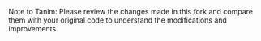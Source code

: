 Note to Tanim:
Please review the changes made in this fork and compare them with your original code to understand the modifications and improvements.

